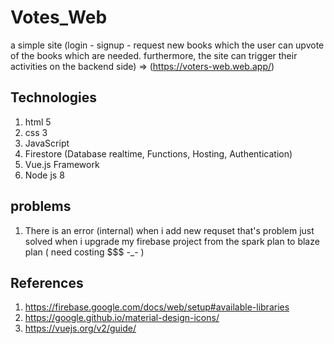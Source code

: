 # Votes_Web 
a simple site (login - signup - request new books which the user can upvote of the books which are needed. furthermore, the site can trigger their activities on the backend side) => (https://voters-web.web.app/)

## Technologies
1) html 5
2) css 3
3) JavaScript
4) Firestore (Database realtime, Functions, Hosting, Authentication)
5) Vue.js Framework
6) Node js 8

## problems
1) There is an error (internal) when i add new requset that's problem just solved when i upgrade my firebase project from the spark plan to blaze plan ( need costing $$$ -_- ) 

## References
1) https://firebase.google.com/docs/web/setup#available-libraries
2) https://google.github.io/material-design-icons/
3) https://vuejs.org/v2/guide/

